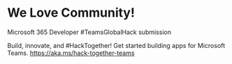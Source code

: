 # We Love Community!

Microsoft 365 Developer #TeamsGlobalHack submission

Build, innovate, and #HackTogether! Get started building apps for Microsoft Teams. https://aka.ms/hack-together-teams
